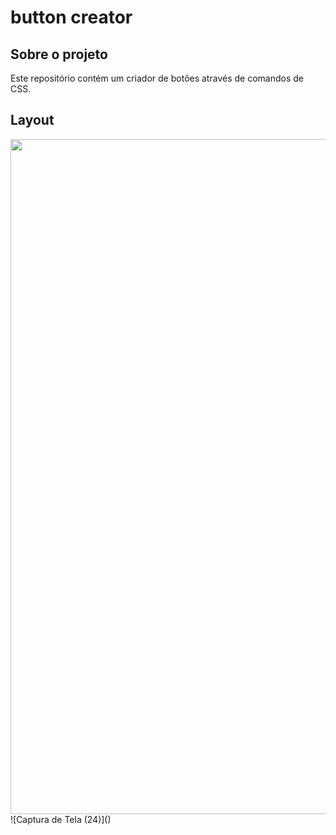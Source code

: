 # button creator

## Sobre o projeto

Este repositório contém um criador de botões através de comandos de CSS. 

## Layout
<img src="https://github.com/brunocesar2/button-creator/assets/111947999/74881a21-78db-4b41-a532-412c1ade8f95" width="1080px">
![Captura de Tela (24)]()
